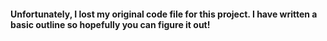 #### Unfortunately, I lost my original code file for this project. I have written a basic outline so hopefully you can figure it out!
